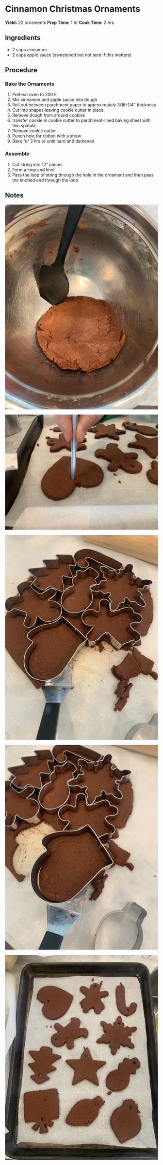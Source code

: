 # Cinnamon Christmas Ornaments
**Yield:** 22 ornaments
**Prep Time:** 1 hr
**Cook Time:** 2 hrs

## Ingredients
- 2 cups cinnamon
- 2 cups apple sauce (sweetened but not sure if this matters)

## Procedure
### Bake the Ornaments
1. Preheat oven to 200 F
2. Mix cinnamon and apple sauce into dough
3.  Roll out between parchment paper to approximately 3/16-1/4" thickness
4.  Cut into shapes leaving cookie cutter in place
5.  Remove dough from around cookies
6.  transfer cookie in cookie cutter to parchment-lined baking sheet with thin spatula
7.  Remove cookie cutter
8.  Punch hole for ribbon with a straw
9.  Bake for 3 hrs or until hard and darkened

### Assemble
1. Cut string into 12" pieces
2. Form a loop and knot
3. Pass the loop of string through the hole in the ornament and then pass the knotted end through the loop

## Notes
![image](.attachments/03e26c0a65e9634b15752501ddc60a4dc48d41f4.jpeg) 

![image](.attachments/a616355f04d7457db402ded8a43f2a2521b3d970.jpeg) 

![image](.attachments/20d8d62b5ba00e1769e7d024b4190290ae700a39.jpeg) 

![image](.attachments/abfdccf7ac095b8bf920f36596e4aecf2759528e.jpeg) 

![image](.attachments/be8f5d66209d15e7a287de23718a383cbd17bd9e.jpeg) 
